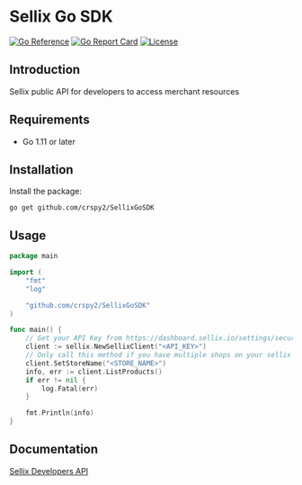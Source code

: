 # Sellix Go SDK

[![Go Reference](https://pkg.go.dev/badge/github.com/crspy2/SellixGoSDK)](https://pkg.go.dev/github.com/crspy2/SellixGoSDK)
[![Go Report Card](https://goreportcard.com/badge/github.com/crspy2/SellixGoSDK)](https://goreportcard.com/report/github.com/crspy2/SellixGoSDK)
[![License](https://img.shields.io/github/license/crspy2/SellixGoSDK)](https://img.shields.io/github/license/crspy2/SellixGoSDK)


## Introduction

Sellix public API for developers to access merchant resources

## Requirements

- Go 1.11 or later

## Installation

Install the package:

```
go get github.com/crspy2/SellixGoSDK
```

## Usage

```go
package main

import (
	"fmt"
	"log"

	"github.com/crspy2/SellixGoSDK"
)

func main() {
	// Get your API Key from https://dashboard.sellix.io/settings/security
	client := sellix.NewSellixClient("<API_KEY>")
	// Only call this method if you have multiple shops on your sellix account
	client.SetStoreName("<STORE_NAME>")
	info, err := client.ListProducts()
	if err != nil {
		log.Fatal(err)
	}

	fmt.Println(info)
}
```

## Documentation

[Sellix Developers API](https://developers.sellix.io)
